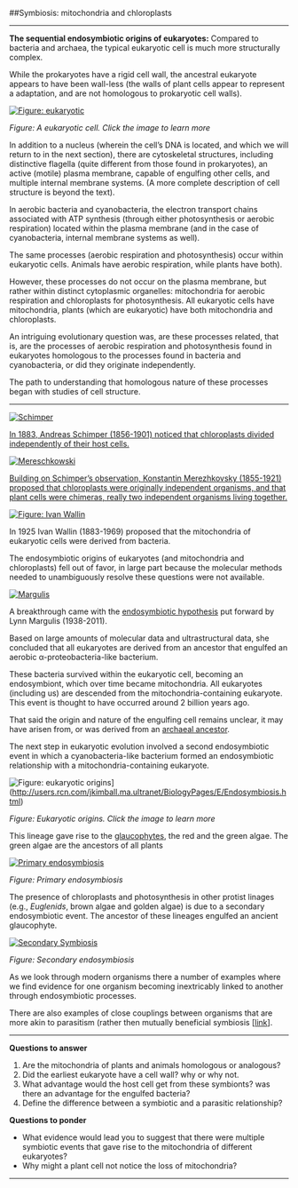 ##Symbiosis: mitochondria and chloroplasts

* * * * *

**The sequential endosymbiotic origins of eukaryotes:** Compared to
bacteria and archaea, the typical eukaryotic cell is much more
structurally complex.

While the prokaryotes have a rigid cell wall, the ancestral eukaryote
appears to have been wall-less (the walls of plant cells appear to
represent a adaptation, and are not homologous to prokaryotic cell
walls).

[![*Figure: eukaryotic*](./img/eukaryotic_cell.jpg)](http://www.nature.com/nrg/journal/v8/n5/full/nrg2071.html)

*Figure: A eukaryotic cell. Click the image to learn more*

In addition to a nucleus (wherein the cell’s DNA is located, and which
we will return to in the next section), there are cytoskeletal
structures, including distinctive flagella (quite different from those
found in prokaryotes), an active (motile) plasma membrane, capable of
engulfing other cells, and multiple internal membrane systems. (A more
complete description of cell structure is beyond the text).

In aerobic bacteria and cyanobacteria, the electron transport chains
associated with ATP synthesis (through either photosynthesis or aerobic
respiration) located within the plasma membrane (and in the case of
cyanobacteria, internal membrane systems as well).

The same processes (aerobic respiration and photosynthesis) occur within
eukaryotic cells. Animals have aerobic respiration, while plants have
both).

However, these processes do not occur on the plasma membrane, but rather
within distinct cytoplasmic organelles: mitochondria for aerobic
respiration and chloroplasts for photosynthesis. All eukaryotic cells
have mitochondria, plants (which are eukaryotic) have both mitochondria
and chloroplasts.

An intriguing evolutionary question was, are these processes related,
that is, are the processes of aerobic respiration and photosynthesis
found in eukaryotes homologous to the processes found in bacteria and
cyanobacteria, or did they originate independently.

The path to understanding that homologous nature of these processes
began with studies of cell structure.

* * * * *

[![Schimper](./img/Schimper.jpg)](http://en.wikipedia.org/wiki/Andreas_Franz_Wilhelm_Schimper)

[In 1883, Andreas Schimper (1856-1901) noticed that chloroplasts
divided independently of their host
cells.](http://en.wikipedia.org/wiki/Konstantin_Mereschkowski)

[![Mereschkowski](./img/Merezhkovsky_K_S.jpg)](http://en.wikipedia.org/wiki/Konstantin_Mereschkowski)

[Building on Schimper’s observation, Konstantin Merezhkovsky (1855-1921)
proposed that chloroplasts were originally independent organisms, and
that plant cells were chimeras, really two independent organisms living
together.](http://en.wikipedia.org/wiki/Konstantin_Mereschkowski)

[![*Figure: Ivan Wallin*](./img/Wallin.jpg)](http://www.dnaftb.org/30/bio.html)

In 1925 Ivan Wallin (1883-1969) proposed that the mitochondria of
eukaryotic cells were derived from bacteria.

The endosymbiotic origins of eukaryotes (and mitochondria and
chloroplasts) fell out of favor, in large part because the molecular
methods needed to unambiguously resolve these questions were not
available.

[![Margulis](./img/Margulis.jpg)](http://en.wikipedia.org/wiki/Lynn_Margulis)

A breakthrough came with the [endosymbiotic
hypothesis](http://www.ncbi.nlm.nih.gov/pubmed/11541392) put forward by
Lynn Margulis (1938-2011).

Based on large amounts of molecular data and ultrastructural data, 
she concluded that all eukaryotes are derived from an ancestor that engulfed an aerobic 
α-proteobacteria-like bacterium.

These bacteria survived within the eukaryotic cell, becoming an
endosymbiont, which over time became mitochondria. All eukaryotes
(including us) are descended from the mitochondria-containing eukaryote.
This event is thought to have occurred around 2 billion years ago.

That said the origin and nature of the engulfing cell remains unclear,
it may have arisen from, or was derived from an [archaeal
ancestor](http://en.wikipedia.org/wiki/Archaea#Relation_to_eukaryotes).

The next step in eukaryotic evolution involved a second endosymbiotic
event in which a cyanobacteria-like bacterium formed an endosymbiotic
relationship with a mitochondria-containing eukaryote.

![*Figure: eukaryotic origins*](./img/eukaryotic_origins.jpg)](http://users.rcn.com/jkimball.ma.ultranet/BiologyPages/E/Endosymbiosis.html)

*Figure: Eukaryotic origins. Click the image to learn more*

This lineage gave rise to the [glaucophytes](http://en.wikipedia.org/wiki/Glaucophyte), 
the red and the green algae. The green algae are the ancestors of all plants

[![*Primary endosymbiosis*](./img/endosymbiosis-chloroplasts.jpg)](http://evolution.berkeley.edu/evolibrary/article/_0/endosymbiosis_03)

*Figure: Primary endosymbiosis*

The presence of chloroplasts and photosynthesis in other protist linages (e.g., *Euglenids*, brown algae and golden algae) is 
due to a secondary endosymbiotic event. The ancestor of these lineages engulfed an ancient glaucophyte.

[![*Secondary Symbiosis*](./img/secondary-endosymbiotic-events.jpg)](http://www.amjbot.org/content/91/10/1481/F3.expansion)

*Figure: Secondary endosymbiosis*

As we look through modern organisms there a number of examples where we
find evidence for one organism becoming inextricably linked to another
through endosymbiotic processes.

There are also examples of close couplings between organisms that are
more akin to parasitism (rather then mutually beneficial symbiosis
[[link](http://www.sciencemag.org/content/304/5668/248.full)].

* * * * *

**Questions to answer**


1.  Are the mitochondria of plants and animals homologous or analogous?
2.  Did the earliest eukaryote have a cell wall? why or why not.
3.  What advantage would the host cell get from these symbionts? was
    there an advantage for the engulfed bacteria?
4.  Define the difference between a symbiotic and a parasitic
    relationship?

**Questions to ponder**

-   What evidence would lead you to suggest that there were multiple
    symbiotic events that gave rise to the mitochondria of different
    eukaryotes?
-   Why might a plant cell not notice the loss of mitochondria?

* * * * *